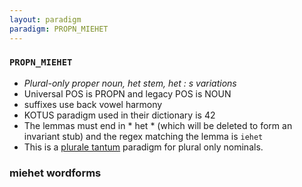 ```yaml
---
layout: paradigm
paradigm: PROPN_MIEHET
---
```

### ` PROPN_MIEHET `

* _Plural-only proper noun, het stem, het : s variations_
* Universal POS is PROPN and legacy POS is NOUN
* suffixes use back vowel harmony
* KOTUS paradigm used in their dictionary is 42
* The lemmas must end in * het * (which will be deleted to form an invariant stub) and the regex matching the lemma is ` iehet `
* This is a [plurale tantum](https://en.wikipedia.org/wiki/Plurale_tantum) paradigm for plural only nominals.

### miehet wordforms


